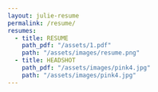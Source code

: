 ```yaml
---
layout: julie-resume
permalink: /resume/
resumes:
  - title: RESUME
    path_pdf: "/assets/1.pdf"
    path: "/assets/images/resume.png"
  - title: HEADSHOT
    path_pdf: "/assets/images/pink4.jpg"
    path: "/assets/images/pink4.jpg"
---
```

